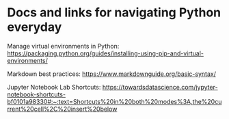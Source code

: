 # Docs and links for navigating Python everyday

Manage virtual environments in Python: https://packaging.python.org/guides/installing-using-pip-and-virtual-environments/

Markdown best practices: https://www.markdownguide.org/basic-syntax/

Jupyter Notebook Lab Shortcuts: https://towardsdatascience.com/jypyter-notebook-shortcuts-bf0101a98330#:~:text=Shortcuts%20in%20both%20modes%3A,the%20current%20cell%2C%20insert%20below
